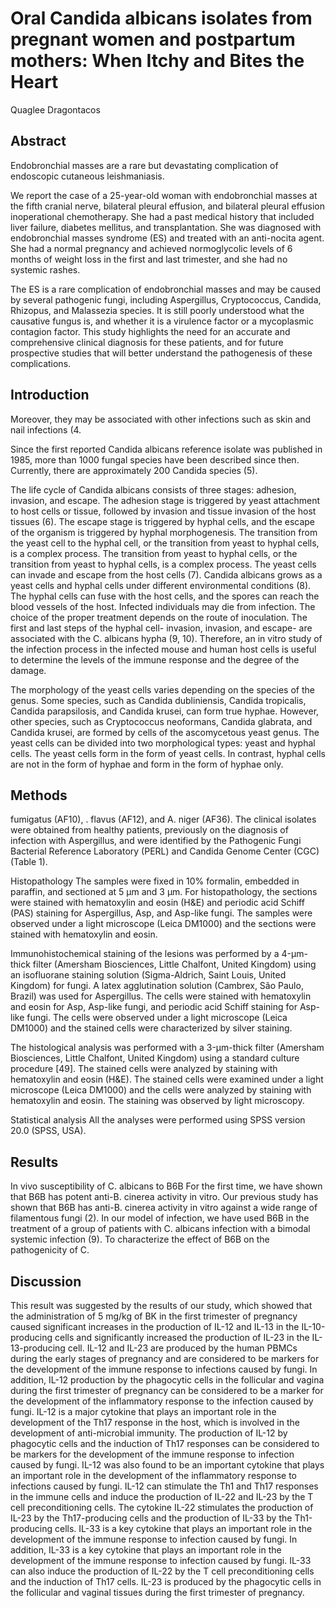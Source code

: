 # Oral Candida albicans isolates from pregnant women and postpartum mothers: When Itchy and Bites the Heart
Quaglee Dragontacos


## Abstract
Endobronchial masses are a rare but devastating complication of endoscopic cutaneous leishmaniasis.

We report the case of a 25-year-old woman with endobronchial masses at the fifth cranial nerve, bilateral pleural effusion, and bilateral pleural effusion inoperational chemotherapy. She had a past medical history that included liver failure, diabetes mellitus, and transplantation. She was diagnosed with endobronchial masses syndrome (ES) and treated with an anti-nocita agent. She had a normal pregnancy and achieved normoglycolic levels of 6 months of weight loss in the first and last trimester, and she had no systemic rashes.

The ES is a rare complication of endobronchial masses and may be caused by several pathogenic fungi, including Aspergillus, Cryptococcus, Candida, Rhizopus, and Malassezia species. It is still poorly understood what the causative fungus is, and whether it is a virulence factor or a mycoplasmic contagion factor. This study highlights the need for an accurate and comprehensive clinical diagnosis for these patients, and for future prospective studies that will better understand the pathogenesis of these complications.


## Introduction
Moreover, they may be associated with other infections such as skin and nail infections (4.

Since the first reported Candida albicans reference isolate was published in 1985, more than 1000 fungal species have been described since then. Currently, there are approximately 200 Candida species (5).

The life cycle of Candida albicans consists of three stages: adhesion, invasion, and escape. The adhesion stage is triggered by yeast attachment to host cells or tissue, followed by invasion and tissue invasion of the host tissues (6). The escape stage is triggered by hyphal cells, and the escape of the organism is triggered by hyphal morphogenesis. The transition from the yeast cell to the hyphal cell, or the transition from yeast to hyphal cells, is a complex process. The transition from yeast to hyphal cells, or the transition from yeast to hyphal cells, is a complex process. The yeast cells can invade and escape from the host cells (7). Candida albicans grows as a yeast cells and hyphal cells under different environmental conditions (8). The hyphal cells can fuse with the host cells, and the spores can reach the blood vessels of the host. Infected individuals may die from infection. The choice of the proper treatment depends on the route of inoculation. The first and last steps of the hyphal cell- invasion, invasion, and escape- are associated with the C. albicans hypha (9, 10). Therefore, an in vitro study of the infection process in the infected mouse and human host cells is useful to determine the levels of the immune response and the degree of the damage.

The morphology of the yeast cells varies depending on the species of the genus. Some species, such as Candida dubliniensis, Candida tropicalis, Candida parapsilosis, and Candida krusei, can form true hyphae. However, other species, such as Cryptococcus neoformans, Candida glabrata, and Candida krusei, are formed by cells of the ascomycetous yeast genus. The yeast cells can be divided into two morphological types: yeast and hyphal cells. The yeast cells form in the form of yeast cells. In contrast, hyphal cells are not in the form of hyphae and form in the form of hyphae only.


## Methods
fumigatus (AF10), . flavus (AF12), and A. niger (AF36). The clinical isolates were obtained from healthy patients, previously on the diagnosis of infection with Aspergillus, and were identified by the Pathogenic Fungi Bacterial Reference Laboratory (PERL) and Candida Genome Center (CGC) (Table 1).

Histopathology
The samples were fixed in 10% formalin, embedded in paraffin, and sectioned at 5 µm and 3 µm. For histopathology, the sections were stained with hematoxylin and eosin (H&E) and periodic acid Schiff (PAS) staining for Aspergillus, Asp, and Asp-like fungi. The samples were observed under a light microscope (Leica DM1000) and the sections were stained with hematoxylin and eosin.

Immunohistochemical staining of the lesions was performed by a 4-µm-thick filter (Amersham Biosciences, Little Chalfont, United Kingdom) using an isofluorane staining solution (Sigma-Aldrich, Saint Louis, United Kingdom) for fungi. A latex agglutination solution (Cambrex, São Paulo, Brazil) was used for Aspergillus. The cells were stained with hematoxylin and eosin for Asp, Asp-like fungi, and periodic acid Schiff staining for Asp-like fungi. The cells were observed under a light microscope (Leica DM1000) and the stained cells were characterized by silver staining.

The histological analysis was performed with a 3-µm-thick filter (Amersham Biosciences, Little Chalfont, United Kingdom) using a standard culture procedure [49]. The stained cells were analyzed by staining with hematoxylin and eosin (H&E). The stained cells were examined under a light microscope (Leica DM1000) and the cells were analyzed by staining with hematoxylin and eosin. The staining was observed by light microscopy.

Statistical analysis
All the analyses were performed using SPSS version 20.0 (SPSS, USA).


## Results
In vivo susceptibility of C. albicans to B6B
For the first time, we have shown that B6B has potent anti-B. cinerea activity in vitro. Our previous study has shown that B6B has anti-B. cinerea activity in vitro against a wide range of filamentous fungi (2). In our model of infection, we have used B6B in the treatment of a group of patients with C. albicans infection with a bimodal systemic infection (9). To characterize the effect of B6B on the pathogenicity of C.


## Discussion
This result was suggested by the results of our study, which showed that the administration of 5 mg/kg of BK in the first trimester of pregnancy caused significant increases in the production of IL-12 and IL-13 in the IL-10-producing cells and significantly increased the production of IL-23 in the IL-13-producing cell. IL-12 and IL-23 are produced by the human PBMCs during the early stages of pregnancy and are considered to be markers for the development of the immune response to infections caused by fungi. In addition, IL-12 production by the phagocytic cells in the follicular and vagina during the first trimester of pregnancy can be considered to be a marker for the development of the inflammatory response to the infection caused by fungi. IL-12 is a major cytokine that plays an important role in the development of the Th17 response in the host, which is involved in the development of anti-microbial immunity. The production of IL-12 by phagocytic cells and the induction of Th17 responses can be considered to be markers for the development of the immune response to infection caused by fungi. IL-12 was also found to be an important cytokine that plays an important role in the development of the inflammatory response to infections caused by fungi. IL-12 can stimulate the Th1 and Th17 responses in the immune cells and induce the production of IL-22 and IL-23 by the T cell preconditioning cells. The cytokine IL-22 stimulates the production of IL-23 by the Th17-producing cells and the production of IL-33 by the Th1-producing cells. IL-33 is a key cytokine that plays an important role in the development of the immune response to infection caused by fungi. In addition, IL-33 is a key cytokine that plays an important role in the development of the immune response to infection caused by fungi. IL-33 can also induce the production of IL-22 by the T cell preconditioning cells and the induction of Th17 cells. IL-23 is produced by the phagocytic cells in the follicular and vaginal tissues during the first trimester of pregnancy.
